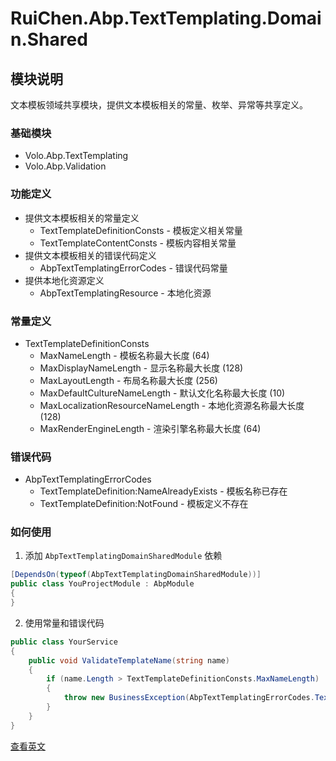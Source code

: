# RuiChen.Abp.TextTemplating.Domain.Shared

## 模块说明

文本模板领域共享模块，提供文本模板相关的常量、枚举、异常等共享定义。

### 基础模块

* Volo.Abp.TextTemplating
* Volo.Abp.Validation

### 功能定义

* 提供文本模板相关的常量定义
  * TextTemplateDefinitionConsts - 模板定义相关常量
  * TextTemplateContentConsts - 模板内容相关常量
* 提供文本模板相关的错误代码定义
  * AbpTextTemplatingErrorCodes - 错误代码常量
* 提供本地化资源定义
  * AbpTextTemplatingResource - 本地化资源

### 常量定义

* TextTemplateDefinitionConsts
  * MaxNameLength - 模板名称最大长度 (64)
  * MaxDisplayNameLength - 显示名称最大长度 (128)
  * MaxLayoutLength - 布局名称最大长度 (256)
  * MaxDefaultCultureNameLength - 默认文化名称最大长度 (10)
  * MaxLocalizationResourceNameLength - 本地化资源名称最大长度 (128)
  * MaxRenderEngineLength - 渲染引擎名称最大长度 (64)

### 错误代码

* AbpTextTemplatingErrorCodes
  * TextTemplateDefinition:NameAlreadyExists - 模板名称已存在
  * TextTemplateDefinition:NotFound - 模板定义不存在

### 如何使用

1. 添加 `AbpTextTemplatingDomainSharedModule` 依赖

```csharp
[DependsOn(typeof(AbpTextTemplatingDomainSharedModule))]
public class YouProjectModule : AbpModule
{
}
```

2. 使用常量和错误代码

```csharp
public class YourService
{
    public void ValidateTemplateName(string name)
    {
        if (name.Length > TextTemplateDefinitionConsts.MaxNameLength)
        {
            throw new BusinessException(AbpTextTemplatingErrorCodes.TextTemplateDefinition.NameAlreadyExists);
        }
    }
}
```

[查看英文](README.EN.md)
